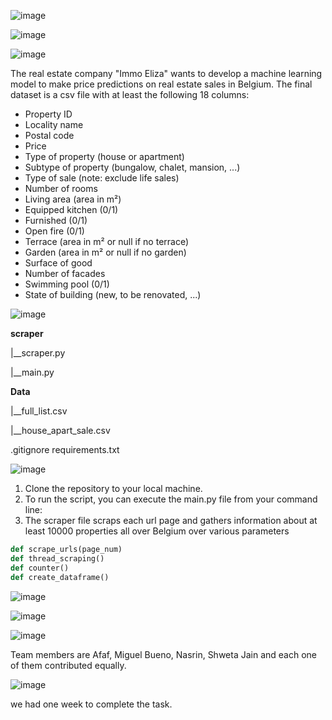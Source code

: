 ![image](https://github.com/swetajainh/immo-eliza-scraping-Team-MAS-FN/assets/158171729/f3564c1b-8544-4016-b989-b3c912bc9fdd)

![image](https://github.com/swetajainh/immo-eliza-scraping-Team-MAS-FN/assets/158171729/bd3f0bf0-304f-45ff-904b-6ddfde72864e)

![image](https://github.com/swetajainh/immo-eliza-scraping-Team-MAS-FN/assets/158171729/a2accc53-360f-4f22-8492-c2ec2a818a6d)






The real estate company "Immo Eliza" wants to develop a machine learning model to make price predictions on real estate sales in Belgium.
The final dataset is a csv file with at least the following 18 columns:
- Property ID 
-  Locality name
-  Postal code
-  Price
- Type of property (house or apartment)
- Subtype of property (bungalow, chalet, mansion, ...)
- Type of sale (note: exclude life sales)
- Number of rooms
- Living area (area in m²)
- Equipped kitchen (0/1)
- Furnished (0/1)
- Open fire (0/1)
- Terrace (area in m² or null if no terrace)
- Garden (area in m² or null if no garden)
- Surface of good
- Number of facades
- Swimming pool (0/1)
- State of building (new, to be renovated, ...)


![image](https://github.com/swetajainh/immo-eliza-scraping-Team-MAS-FN/assets/158171729/17d172df-1cb5-442e-bd41-a32070b55d8f)

 
 **scraper**

   |__scraper.py

   |__main.py

 **Data**

   |__full_list.csv

   |__house_apart_sale.csv

 .gitignore
  requirements.txt

![image](https://github.com/swetajainh/immo-eliza-scraping-Team-MAS-FN/assets/158171729/d849e299-92be-413a-b1a7-505b7880554a)

 1. Clone the repository to your local machine.
 2.  To run the script, you can execute the main.py file from your command line: 
 3. The scraper file scraps each url page and gathers information about at least 10000 properties all over Belgium over various parameters 

 ```python
 def scrape_urls(page_num)
 def thread_scraping()
 def counter()
 def create_dataframe()
```
![image](https://github.com/swetajainh/immo-eliza-scraping-Team-MAS-FN/assets/158171729/36a5259e-68bc-4416-ad55-64b8eaeb08fd)

![image](https://github.com/swetajainh/immo-eliza-scraping-Team-MAS-FN/assets/158171729/7fe7c46d-7406-4d8d-83f0-5fe786f5f73c)

![image](https://github.com/swetajainh/immo-eliza-scraping-Team-MAS-FN/assets/158171729/a8e72b43-abae-4006-a425-18d57a19830a)

Team members are Afaf, Miguel Bueno, Nasrin, Shweta Jain and each one of them contributed equally.

![image](https://github.com/swetajainh/immo-eliza-scraping-Team-MAS-FN/assets/158171729/bd9dd628-48f5-4247-8890-5a32c2bf00f9)

we had one week to complete the task.





